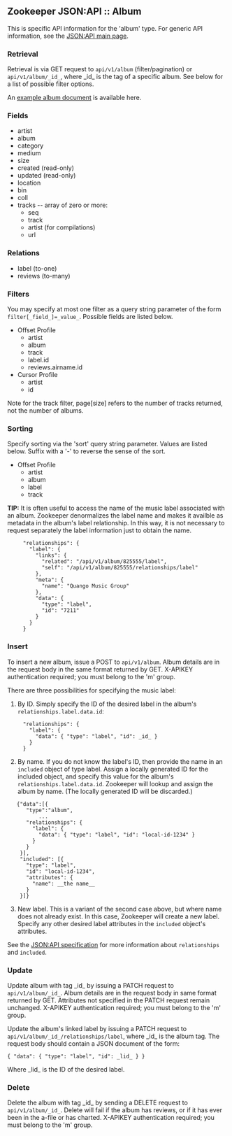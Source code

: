 ## Zookeeper JSON:API :: Album

This is specific API information for the 'album' type.  For generic API
information, see the [JSON:API main page](./API.md).

### Retrieval

Retrieval is via GET request to `api/v1/album` (filter/pagination) or
`api/v1/album/_id_`, where \_id_ is the tag of a specific album.  See
below for a list of possible filter options.

An [example album document](Samples.md#album) is available here.

### Fields

* artist
* album
* category
* medium
* size
* created (read-only)
* updated (read-only)
* location
* bin
* coll
* tracks -- array of zero or more:
  * seq
  * track
  * artist (for compilations)
  * url

### Relations

* label (to-one)
* reviews (to-many)

### Filters

You may specify at most one filter as a query string parameter of the
form `filter[_field_]=_value_`.  Possible fields are listed below.

* Offset Profile
  * artist
  * album
  * track
  * label.id
  * reviews.airname.id
* Cursor Profile
  * artist
  * id

Note for the track filter, page[size] refers to the number of tracks
returned, not the number of albums.

### Sorting

Specify sorting via the 'sort' query string parameter.  Values are listed
below.  Suffix with a '-' to reverse the sense of the sort.

* Offset Profile
  * artist
  * album
  * label
  * track

**TIP:** It is often useful to access the name of the music label
associated with an album.  Zookeeper denormalizes the label name and
makes it availble as metadata in the album's label relationship.  In
this way, it is not necessary to request separately the label
information just to obtain the name.
````
     "relationships": {
       "label": {
         "links": {
           "related": "/api/v1/album/825555/label",
           "self": "/api/v1/album/825555/relationships/label"
         },
         "meta": {
           "name": "Quango Music Group"
         },
         "data": {
           "type": "label",
           "id": "7211"
         }
       }
     }
````

### Insert

To insert a new album, issue a POST to `api/v1/album`.  Album details
are in the request body in the same format returned by GET.  X-APIKEY
authentication required; you must belong to the 'm' group.

There are three possibilities for specifying the music label:
1. By ID.  Simply specify the ID of the desired label in the album's
   `relationships.label.data.id`:
````
     "relationships": {
       "label": {
         "data": { "type": "label", "id": _id_ }
       }
     }
````
2. By name.  If you do not know the label's ID, then provide the name in
   an `included` object of type label.  Assign a locally generated ID
   for the included object, and specify this value for the album's
   `relationships.label.data.id`.  Zookeeper will lookup and assign the
   album by name.  (The locally generated ID will be discarded.)
````
   {"data":[{
      "type":"album",
          ...
      "relationships": {
        "label": {
          "data": { "type": "label", "id": "local-id-1234" }
        }
      }
    }],
    "included": [{
      "type": "label",
      "id": "local-id-1234",
      "attributes": {
        "name": __the name__
      }
    }]}
````
3. New label.  This is a variant of the second case above, but where name
   does not already exist.  In this case, Zookeeper will create a new label.
   Specify any other desired label attributes in the `included` object's
   attributes.

See the [JSON:API specification](https://jsonapi.org/format/) for more
information about `relationships` and `included`.

### Update

Update album with tag \_id_ by issuing a PATCH request to
`api/v1/album/_id_`.  Album details are in the request body in same
format returned by GET.  Attributes not specified in the PATCH request
remain unchanged.  X-APIKEY authentication required; you must belong to
the 'm' group.

Update the album's linked label by issuing a PATCH request to
`api/v1/album/_id_/relationships/label`, where \_id_ is the album tag.
The request body should contain a JSON document of the form:

    { "data": { "type": "label", "id": _lid_ } }

Where \_lid_ is the ID of the desired label.

### Delete

Delete the album with tag \_id_ by sending a DELETE request to
`api/v1/album/_id_`.  Delete will fail if the album has reviews, or if
it has ever been in the a-file or has charted.  X-APIKEY
authentication required; you must belong to the 'm' group.
